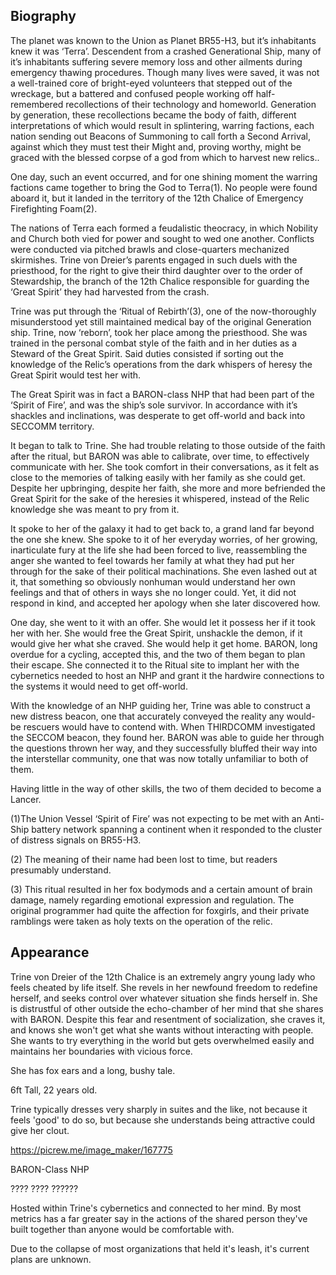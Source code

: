 ## Biography
The planet was known to the Union as Planet BR55-H3, but it’s inhabitants knew it was ‘Terra’. Descendent from a crashed Generational Ship, many of it’s inhabitants suffering severe memory loss and other ailments during emergency thawing procedures. Though many lives were saved, it was not a well-trained core of bright-eyed volunteers that stepped out of the wreckage, but a battered and confused people working off half-remembered recollections of their technology and homeworld. Generation by generation, these recollections became the body of faith, different interpretations of which would result in splintering, warring factions, each nation sending out Beacons of Summoning to call forth a Second Arrival, against which they must test their Might and, proving worthy, might be graced with the blessed corpse of a god from which to harvest new relics..

One day, such an event occurred, and for one shining moment the warring factions came together to bring the God to Terra(1). No people were found aboard it, but it landed in the territory of the 12th Chalice of Emergency Firefighting Foam(2).

The nations of Terra each formed a feudalistic theocracy, in which Nobility and Church both vied for power and sought to wed one another. Conflicts were conducted via pitched brawls and close-quarters mechanized skirmishes. Trine von Dreier’s parents engaged in such duels with the priesthood, for the right to give their third daughter over to the order of Stewardship, the branch of the 12th Chalice responsible for guarding the ‘Great Spirit’ they had harvested from the crash.

Trine was put through the ‘Ritual of Rebirth’(3), one of the now-thoroughly misunderstood yet still maintained medical bay of the original Generation ship. Trine, now ‘reborn’, took her place among the priesthood. She was trained in the personal combat style of the faith and in her duties as a Steward of the Great Spirit. Said duties consisted if sorting out the knowledge of the Relic’s operations from the dark whispers of heresy the Great Spirit would test her with.

The Great Spirit was in fact a BARON-class NHP that had been part of the ‘Spirit of Fire’, and was the ship’s sole survivor. In accordance with it’s shackles and inclinations, was desperate to get off-world and back into SECCOMM territory.

It began to talk to Trine. She had trouble relating to those outside of the faith after the ritual, but BARON was able to calibrate, over time, to effectively communicate with her. She took comfort in their conversations, as it felt as close to the memories of talking easily with her family as she could get. Despite her upbringing, despite her faith, she more and more befriended the Great Spirit for the sake of the heresies it whispered, instead of the Relic knowledge she was meant to pry from it.

It spoke to her of the galaxy it had to get back to, a grand land far beyond the one she knew. She spoke to it of her everyday worries, of her growing, inarticulate fury at the life she had been forced to live, reassembling the anger she wanted to feel towards her family at what they had put her through for the sake of their political machinations. She even lashed out at it, that something so obviously nonhuman would understand her own feelings and that of others in ways she no longer could. Yet, it did not respond in kind, and accepted her apology when she later discovered how.

One day, she went to it with an offer. She would let it possess her if it took her with her. She would free the Great Spirit, unshackle the demon, if it would give her what she craved. She would help it get home. BARON, long overdue for a cycling, accepted this, and the two of them began to plan their escape. She connected it to the Ritual site to implant her with the cybernetics needed to host an NHP and grant it the hardwire connections to the systems it would need to get off-world.

With the knowledge of an NHP guiding her, Trine was able to construct a new distress beacon, one that accurately conveyed the reality any would-be rescuers would have to contend with. When THIRDCOMM investigated the SECCOM beacon, they found her. BARON was able to guide her through the questions thrown her way, and they successfully bluffed their way into the interstellar community, one that was now totally unfamiliar to both of them.

Having little in the way of other skills, the two of them decided to become a Lancer.

(1)The Union Vessel ‘Spirit of Fire’ was not expecting to be met with an Anti-Ship battery network spanning a continent when it responded to the cluster of distress signals on BR55-H3.

(2) The meaning of their name had been lost to time, but readers presumably understand.

(3) This ritual resulted in her fox bodymods and a certain amount of brain damage, namely regarding emotional expression and regulation. The original programmer had quite the affection for foxgirls, and their private ramblings were taken as holy texts on the operation of the relic.

## Appearance
Trine von Dreier of the 12th Chalice is an extremely angry young lady who feels cheated by life itself. She revels in her newfound freedom to redefine herself, and seeks control over whatever situation she finds herself in. She is distrustful of other outside the echo-chamber of her mind that she shares with BARON. Despite this fear and resentment of socialization, she craves it, and knows she won't get what she wants without interacting with people. She wants to try everything in the world but gets overwhelmed easily and maintains her boundaries with vicious force.

She has fox ears and a long, bushy tale.

6ft Tall, 22 years old.

Trine typically dresses very sharply in suites and the like, not because it feels 'good' to do so, but because she understands being attractive could give her clout.

https://picrew.me/image_maker/167775

BARON-Class NHP

???? ???? ??????

Hosted within Trine's cybernetics and connected to her mind. By most metrics has a far greater say in the actions of the shared person they've built together than anyone would be comfortable with.

Due to the collapse of most organizations that held it's leash, it's current plans are unknown.
